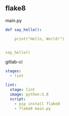 ## flake8
main.py

```yml
def say_hello():

    print("Hello, World!")


say_hello()
```



gitlab-ci
```yml
stages:
  - lint

lint:
  stage: lint
  image: python:3.8
  script:
    - pip install flake8
    - flake8 main.py
```
